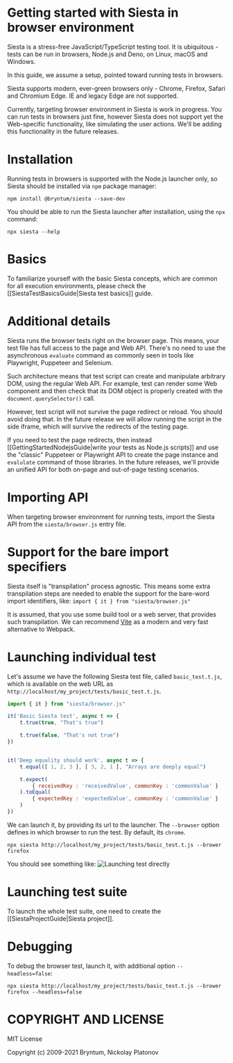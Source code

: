 Getting started with Siesta in browser environment
================================================

Siesta is a stress-free JavaScript/TypeScript testing tool. It is ubiquitous - tests can be run in browsers, Node.js and Deno, on Linux, macOS and Windows.

In this guide, we assume a setup, pointed toward running tests in browsers.

Siesta supports modern, ever-green browsers only - Chrome, Firefox, Safari and Chromium Edge. IE and legacy Edge are not supported.

Currently, targeting browser environment in Siesta is work in progress. You can run tests in browsers just fine, however Siesta does not support yet the Web-specific functionality, like simulating the user actions. We'll be adding this functionality in the future releases. 

Installation
============

Running tests in browsers is supported with the Node.js launcher only, so Siesta should be installed via `npm` package manager:

```shell
npm install @bryntum/siesta --save-dev
```

You should be able to run the Siesta launcher after installation, using the `npx` command:

```shell
npx siesta --help
```

Basics
======

To familiarize yourself with the basic Siesta concepts, which are common for all execution environments, please check the [[SiestaTestBasicsGuide|Siesta test basics]] guide. 


Additional details
==================

Siesta runs the browser tests right on the browser page. This means, your test file has full access to the page and Web API. There's no need to use the asynchronous `evaluate` command as commonly seen in tools like Playwright, Puppeteer and Selenium. 

Such architecture means that test script can create and manipulate arbitrary DOM, using the regular Web API. For example, test can render some Web component and then check that its DOM object is properly created with the `document.querySelector()` call.

However, test script will not survive the page redirect or reload. You should avoid doing that. In the future release we will allow running the script in the side iframe, which will survive the redirects of the testing page.

If you need to test the page redirects, then instead [[GettingStartedNodejsGuide|write your tests as Node.js scripts]] and use the "classic" Puppeteer or Playwright API to create the page instance and `evalulate` command of those libraries. In the future releases, we'll provide an unified API for both on-page and out-of-page testing scenarios.


Importing API
=============

When targeting browser environment for running tests, import the Siesta API from the `siesta/browser.js` entry file.


Support for the bare import specifiers
=================================

Siesta itself is "transpilation" process agnostic. This means some extra transpilation steps are needed to enable the support for the bare-word import identifiers, like: `import { it } from "siesta/browser.js"`

It is assumed, that you use some build tool or a web server, that provides such transpilation. We can recommend [Vite](https://vitejs.dev/) as a modern and very fast alternative to Webpack. 



Launching individual test
=========================


Let's assume we have the following Siesta test file, called `basic_test.t.js`, which is available on the web URL as `http://localhost/my_project/tests/basic_test.t.js`. 

```javascript
import { it } from "siesta/browser.js"

it('Basic Siesta test', async t => {
    t.true(true, "That's true")

    t.true(false, "That's not true")
})


it('Deep equality should work', async t => {
    t.equal([ 1, 2, 3 ], [ 3, 2, 1 ], "Arrays are deeply equal")

    t.expect(
        { receivedKey : 'receivedValue', commonKey : 'commonValue' }
    ).toEqual(
        { expectedKey : 'expectedValue', commonKey : 'commonValue' }
    )
})
```

We can launch it, by providing its url to the launcher. The `--browser` option defines in which browser to run the test. By default, its `chrome`.

```shell
npx siesta http://localhost/my_project/tests/basic_test.t.js --brower firefox
```

You should see something like:
![Launching test directly](media://getting_started_browser/getting_started_browser_1.jpg)


Launching test suite
====================

To launch the whole test suite, one need to create the [[SiestaProjectGuide|Siesta project]].


Debugging
=========

To debug the browser test, launch it, with additional option `--headless=false`: 

```shell
npx siesta http://localhost/my_project/tests/basic_test.t.js --brower firefox --headless=false
```


COPYRIGHT AND LICENSE
=================

MIT License

Copyright (c) 2009-2021 Bryntum, Nickolay Platonov
